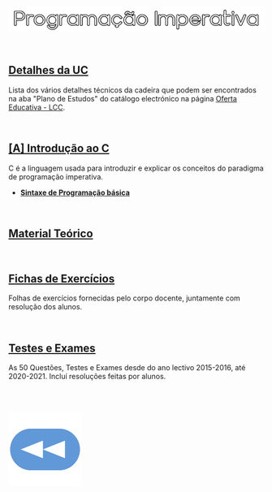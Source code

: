 <p align="center">
  <img src="https://raw.githubusercontent.com/David81820/Recursos-LCC/main/1ano/2sem/PI/PI.png">
</p>

<br>

## [Detalhes da UC](Info.md)
Lista dos vários detalhes técnicos da cadeira que podem ser encontrados na aba "Plano de Estudos" do catálogo electrónico na página [Oferta Educativa - LCC](https://www.uminho.pt/PT/ensino/oferta-educativa/_layouts/15/UMinho.PortalUM.UI/Pages/CatalogoCursoDetail.aspx?itemId=3851&catId=12).

<br>

## [[A] Introdução ao C](Intro/README.md)
C é a linguagem usada para introduzir e explicar os conceitos do paradigma de programação imperativa.

* [**Sintaxe de Programação básica**](http://rigaux.org/language-study/syntax-across-languages-per-language/C.html)

<br>

## [Material Teórico]()


<br>

## [Fichas de Exercícios](fichas/README.md)
Folhas de exercícios fornecidas pelo corpo docente, juntamente com resolução dos alunos.

<br>

## [Testes e Exames](testes/README.md)
As 50 Questões, Testes e Exames desde do ano lectivo 2015-2016, até 2020-2021. Incluí resoluções feitas por alunos.

<br><br>

[![retroceder](https://raw.githubusercontent.com/David81820/Recursos-LCC/main/Rewind.png)](https://david81820.github.io/Recursos-LCC/1ano)
